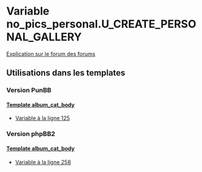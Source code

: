 # Variable no_pics_personal.U_CREATE_PERSONAL_GALLERY
[Explication sur le forum des forums](http://forum.forumactif.com/t294113-listing-des-variables#no_pics_personal.U_CREATE_PERSONAL_GALLERY)
## Utilisations dans les templates
### Version PunBB
#### [Template album_cat_body](punbb/album_cat_body.md)
* [Variable à la ligne 125](../punbb/album_cat_body.tpl#L125)
### Version phpBB2
#### [Template album_cat_body](subsilver/album_cat_body.md)
* [Variable à la ligne 258](../subsilver/album_cat_body.tpl#L258)